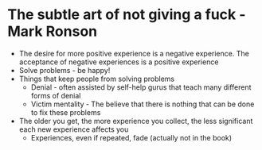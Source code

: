 # The subtle art of not giving a fuck - Mark Ronson

 - The desire for more positive experience is a negative experience. The acceptance of negative experiences is a positive experience
 - Solve problems - be happy!
 - Things that keep people from solving problems
	 - Denial - often assisted by self-help gurus that teach many different forms of denial
	 - Victim mentality - The believe that there is nothing that can be done to fix these problems
 - The older you get, the more experience you collect, the less significant each new experience affects you
	 - Experiences, even if repeated, fade (actually not in the book)

<!--stackedit_data:
eyJoaXN0b3J5IjpbOTE2ODk3NDQ1XX0=
-->